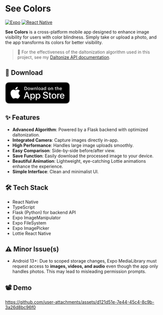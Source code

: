 # See Colors

[![Expo](https://img.shields.io/badge/expo-1C1E24?style=for-the-badge&logo=expo&logoColor=#D04A37)](https://expo.dev/)
[![React Native](https://img.shields.io/badge/react_native-%2320232a.svg?style=for-the-badge&logo=react&logoColor=%2361DAFB)](https://reactnative.dev/)

**See Colors** is a cross-platform mobile app designed to enhance image visibility for users with color blindness. Simply take or upload a photo, and the app transforms its colors for better visibility.

> 🔬 For the effectiveness of the daltonization algorithm used in this project, see my [Daltonize API documentation](https://github.com/MelvinDinh3302/daltonize-api#demonstration).

## 📲 Download
<a href="https://apps.apple.com/us/app/see-colors/id6747242092">
  <img src="badges/Download_on_the_App_Store_Badge_US-UK_RGB_blk_092917.svg" height="70"/>
</a>

## ✨ Features

- **Advanced Algorithm**: Powered by a Flask backend with optimized daltonization.
- **Integrated Camera**: Capture images directly in-app.
- **High Performance**: Handles large image uploads smoothly.
- **Easy Comparison**: Side-by-side before/after view.
- **Save Function**: Easily download the processed image to your device.
- **Beautiful Animation**: Lightweight, eye-catching Lottie animations enhance the experience. 
- **Simple Interface**: Clean and minimalist UI.

## 🛠️ Tech Stack

- React Native
- TypeScript
- Flask (Python) for backend API
- Expo ImageManipulator
- Expo FileSystem
- Expo ImagePicker
- Lottie React Native

## ⚠️ Minor Issue(s)

- Android 13+: Due to scoped storage changes, Expo MediaLibrary must request access to **images, videos, and audio** even though the app only handles photos. This may lead to misleading permission prompts.

## 📽️ Demo

https://github.com/user-attachments/assets/d121d51e-7e44-45c4-8c9b-3a26d8bc96f0

